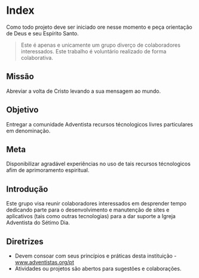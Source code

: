 # Index

Como todo projeto deve ser iniciado ore nesse momento e peça orientação de Deus e seu Espírito Santo.

> Este é apenas e unicamente um grupo diverço de colaboradores interessados.
> Este trabalho é voluntário realizado de forma colaborativa.

## Missão
Abreviar a volta de Cristo levando a sua mensagem ao mundo.

## Objetivo
Entregar a comunidade Adventista recursos técnologicos livres particulares em denominação.

## Meta
Disponibilizar agradável experiências no uso de tais recursos técnologicos afim de aprimoramento espiritual.

## Introdução
Este grupo visa reunir colaboradores interessados em desprender tempo dedicando parte para o desenvolvimento e manutenção de sites e aplicativos (tais como outras tecnologias) para a dar suporte a Igreja Adventista do Sétimo Dia.

## Diretrizes
* Devem consoar com seus princípios e práticas desta instituição - www.adventistas.org/pt
* Atividades ou projetos são abertos para sugestões e colaborações.
